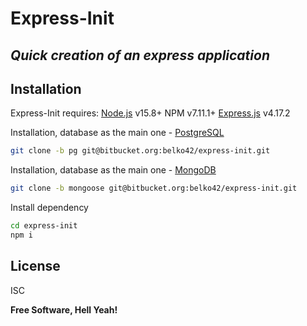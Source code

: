 # Express-Init
## _Quick creation of an express application_

## Installation

Express-Init requires:
[Node.js](https://nodejs.org/) v15.8+
NPM v7.11.1+
[Express.js](https://expressjs.com) v4.17.2

Installation, database as the main one - [PostgreSQL](https://www.postgresql.org/)
```sh
git clone -b pg git@bitbucket.org:belko42/express-init.git
```

Installation, database as the main one - [MongoDB](https://www.mongodb.com/)
```sh
git clone -b mongoose git@bitbucket.org:belko42/express-init.git
```

Install dependency
```sh
cd express-init
npm i
```

## License

ISC

**Free Software, Hell Yeah!**